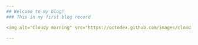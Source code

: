 ```yaml
---
## Welcome to my blog!
### This in my first blog record

<img alt="Cloudy morning" src="https://octodex.github.com/images/cloud.jpg" width="200" align="left">

---
```

